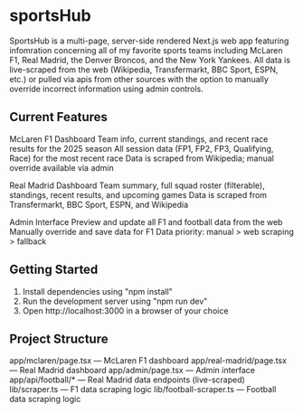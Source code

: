 # sportsHub

SportsHub is a multi-page, server-side rendered Next.js web app featuring infomration concerning all of my favorite sports teams including McLaren F1, Real Madrid, the Denver Broncos, and the New York Yankees. All data is live-scraped from the web (Wikipedia, Transfermarkt, BBC Sport, ESPN, etc.) or pulled via apis from other sources with the option to manually override incorrect information using admin controls.

## Current Features

McLaren F1 Dashboard
Team info, current standings, and recent race results for the 2025 season
All session data (FP1, FP2, FP3, Qualifying, Race) for the most recent race
Data is scraped from Wikipedia; manual override available via admin

Real Madrid Dashboard
Team summary, full squad roster (filterable), standings, recent results, and upcoming games
Data is scraped from Transfermarkt, BBC Sport, ESPN, and Wikipedia

Admin Interface
Preview and update all F1 and football data from the web
Manually override and save data for F1
Data priority: manual > web scraping > fallback

## Getting Started

1. Install dependencies using "npm install"
2. Run the development server using "npm run dev"
3. Open http://localhost:3000 in a browser of your choice

## Project Structure

app/mclaren/page.tsx — McLaren F1 dashboard
app/real-madrid/page.tsx — Real Madrid dashboard
app/admin/page.tsx — Admin interface
app/api/football/* — Real Madrid data endpoints (live-scraped)
lib/scraper.ts — F1 data scraping logic
lib/football-scraper.ts — Football data scraping logic
